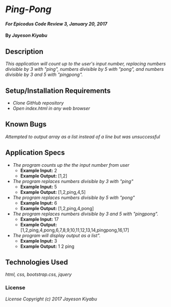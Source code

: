 # _Ping-Pong_

#### _For Epicodus Code Review 3, January 20, 2017_

#### By _**Jayeson Kiyabu**_

## Description

_This application will count up to the user's input number, replacing numbers divisible by 3 with "ping", numbers divisible by 5 with "pong", and numbers divisible by 3 and 5 with "pingpong"._

## Setup/Installation Requirements

* _Clone GitHub repository_
* _Open index.html in any web browser_

## Known Bugs

_Attempted to output array as a list instead of a line but was unsuccessful_

## Application Specs
* _The program counts up the the input number from user_
  * **Example Input:** 2
  * **Example Output:** [1,2]
* _The program replaces numbers divisible by 3 with "ping"_
  * **Example Input:** 5
  * **Example Output:** [1,2,ping,4,5]
* _The program replaces numbers divisible by 5 with "pong"_
  * **Example Input:** 6
  * **Example Output:** [1,2,ping,4,pong]
* _The program replaces numbers divisible by 3 and 5 with "pingpong"._
  * **Example Input:** 17
  * **Example Output:** [1,2,ping,4,pong,6,7,8,9,10,11,12,13,14,pingpong,16,17]
* _The program will display output as a list"._
  * **Example Input:** 3
  * **Example Output:** 1
                        2
                        ping

## Technologies Used

_html, css, bootstrap.css, jquery_

### License

_License
Copyright (c) 2017 Jayeson Kiyabu_
